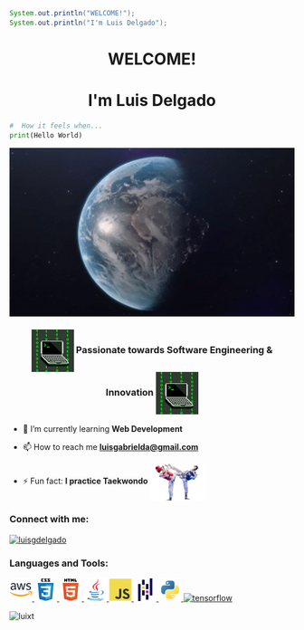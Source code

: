 ```java
System.out.println("WELCOME!");
System.out.println("I'm Luis Delgado");
```

<h1 align="center">WELCOME! </h1>
<h1 align="center">I'm Luis Delgado</h1>

```py
#  How it feels when...
print(Hello World)
```
<p align="center">
  <img align="center" width="800" src="https://raw.githubusercontent.com/luixt/luixt/main/HelloEarth.gif" alt="HelloEarth">
</p>
  

<h3 align="center">
  <img align="center" width="75" src="https://raw.githubusercontent.com/luixt/luixt/main/8-Bit%20Coding.gif" alt="8-Bit_Coding">
  Passionate towards Software Engineering & Innovation
  <img align="center" width="75" src="https://raw.githubusercontent.com/luixt/luixt/main/8-Bit%20Coding.gif" alt="8-Bit_Coding">
</h3>

- 🌱 I’m currently learning **Web Development**

- 📫 How to reach me **luisgabrielda@gmail.com**

- ⚡ Fun fact: **I practice Taekwondo** <img align="center" width="100" src="https://raw.githubusercontent.com/luixt/luixt/main/TaekwondoSparring.png" alt="8-Bit_Coding">


<h3 align="left">Connect with me:</h3>
<p align="left">
<a href="https://linkedin.com/in/luisgdelgado" target="blank"><img align="center" src="https://raw.githubusercontent.com/rahuldkjain/github-profile-readme-generator/master/src/images/icons/Social/linked-in-alt.svg" alt="luisgdelgado" height="30" width="40" /></a>
</p>

<h3 align="left">Languages and Tools:</h3>
<p align="left"> <a href="https://aws.amazon.com" target="_blank" rel="noreferrer"> <img src="https://raw.githubusercontent.com/devicons/devicon/master/icons/amazonwebservices/amazonwebservices-original-wordmark.svg" alt="aws" width="40" height="40"/> </a> <a href="https://www.w3schools.com/css/" target="_blank" rel="noreferrer"> <img src="https://raw.githubusercontent.com/devicons/devicon/master/icons/css3/css3-original-wordmark.svg" alt="css3" width="40" height="40"/> </a> <a href="https://www.w3.org/html/" target="_blank" rel="noreferrer"> <img src="https://raw.githubusercontent.com/devicons/devicon/master/icons/html5/html5-original-wordmark.svg" alt="html5" width="40" height="40"/> </a> <a href="https://www.java.com" target="_blank" rel="noreferrer"> <img src="https://raw.githubusercontent.com/devicons/devicon/master/icons/java/java-original.svg" alt="java" width="40" height="40"/> </a> <a href="https://developer.mozilla.org/en-US/docs/Web/JavaScript" target="_blank" rel="noreferrer"> <img src="https://raw.githubusercontent.com/devicons/devicon/master/icons/javascript/javascript-original.svg" alt="javascript" width="40" height="40"/> </a> <a href="https://pandas.pydata.org/" target="_blank" rel="noreferrer"> <img src="https://raw.githubusercontent.com/devicons/devicon/2ae2a900d2f041da66e950e4d48052658d850630/icons/pandas/pandas-original.svg" alt="pandas" width="40" height="40"/> </a> <a href="https://www.python.org" target="_blank" rel="noreferrer"> <img src="https://raw.githubusercontent.com/devicons/devicon/master/icons/python/python-original.svg" alt="python" width="40" height="40"/> </a> <a href="https://www.tensorflow.org" target="_blank" rel="noreferrer"> <img src="https://www.vectorlogo.zone/logos/tensorflow/tensorflow-icon.svg" alt="tensorflow" width="40" height="40"/> </a> </p>

<p><img align="center" src="https://github-readme-streak-stats.herokuapp.com/?user=luixt&theme=tokyonight" alt="luixt" /></p>

<!--

For future reference: 

<p><img width= "48%" align="left" src="https://github-readme-stats.vercel.app/api/top-langs?username=luixt&show_icons=true&theme=tokyonight" alt="luixt" /></p>

<p>&nbsp;<img  width= "48%" align="center" src="https://github-readme-stats.vercel.app/api?username=luixt&show_icons=true&theme=tokyonight" alt="luixt" /></p>

-->
